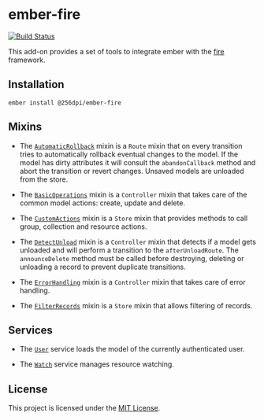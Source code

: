 # ember-fire

[![Build Status](https://travis-ci.org/256dpi/ember-fire.svg?branch=master)](https://travis-ci.org/256dpi/ember-fire)

This add-on provides a set of tools to integrate ember with the [fire](https://github.com/256dpi/fire) framework.

## Installation

```
ember install @256dpi/ember-fire
```

## Mixins

- The [`AutomaticRollback`](https://github.com/256dpi/ember-fire/blob/master/addon/mixins/automatic-rollback.js) mixin is a `Route` mixin that on every transition tries to automatically rollback eventual changes to the model. If the model has dirty attributes it will consult the `abandonCallback` method and abort the transition or revert changes. Unsaved models are unloaded from the store.

- The [`BasicOperations`](https://github.com/256dpi/ember-fire/blob/master/addon/mixins/basic-operations.js) mixin is a `Controller` mixin that takes care of the common model actions: create, update and delete.

- The [`CustomActions`](https://github.com/256dpi/ember-fire/blob/master/addon/mixins/custom-actions.js) mixin is a `Store` mixin that provides methods to call group, collection and resource actions.

- The [`DetectUnload`](https://github.com/256dpi/ember-fire/blob/master/addon/mixins/detect-unload.js) mixin is a `Controller` mixin that detects if a model gets unloaded and will perform a transition to the `afterUnloadRoute`. The `announceDelete` method must be called before destroying, deleting or unloading a record to prevent duplicate transitions.

- The [`ErrorHandling`](https://github.com/256dpi/ember-fire/blob/master/addon/mixins/error-handling.js) mixin is a `Controller` mixin that takes care of error handling.

- The [`FilterRecords`](https://github.com/256dpi/ember-fire/blob/master/addon/mixins/filter-records.js) mixin is a `Store` mixin that allows filtering of records.

## Services

- The [`User`](https://github.com/256dpi/ember-fire/blob/master/addon/services/user.js) service loads the model of the currently authenticated user.

- The [`Watch`](https://github.com/256dpi/ember-fire/blob/master/addon/services/watch.js) service manages resource watching.  

## License

This project is licensed under the [MIT License](LICENSE.md).

